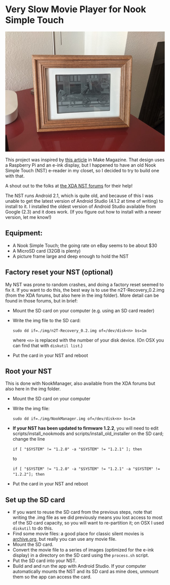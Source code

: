 # Very Slow Movie Player for Nook Simple Touch

![front.jpg](./front.jpg)

This project was inspired by [this article](https://makezine.com/projects/the-very-slow-movie-player/) in Make Magazine. That design uses a Raspberry Pi and an e-ink display, but I happened to have an old Nook Simple Touch (NST) e-reader in my closet, so I decided to try to build one with that.

A shout out to the folks at [the XDA NST forums](https://forum.xda-developers.com/c/barnes-noble-nook-touch.1198/) for their help!

The NST runs Android 2.1, which is quite old, and because of this I was unable to get the latest version of Android Studio (4.1.2 at time of writing) to install to it. I installed the oldest version of Android Studio available from Google (2.3) and it does work.  (If you figure out how to install with a newer version, let me know!)


## Equipment:
 - A Nook Simple Touch; the going rate on eBay seems to be about $30
 - A MicroSD card (32GB is plenty)
 - A picture frame large and deep enough to hold the NST

## Factory reset your NST (optional)

My NST was prone to random crashes, and doing a factory reset seemed to fix it.  If you want to do this, the best way is to use the n2T-Recovery_0.2.img (from the XDA forums, but also here in the img folder).  More detail can be found in those forums, but in brief:
 - Mount the SD card on your computer (e.g. using an SD card reader)
 - Write the img file to the SD card:

   `sudo dd if=./img/n2T-Recovery_0.2.img of=/dev/disk<n> bs=1m`

   where `<n>` is replaced with the number of your disk device.  (On OSX you can find that with `diskutil list`.)
 - Put the card in your NST and reboot

## Root your NST

This is done with NookManager, also available from the XDA forums but also here in the img folder.
- Mount the SD card on your computer
- Write the img file:

    `sudo dd if=./img/NookManager.img of=/dev/disk<n> bs=1m`

- **If your NST has been updated to firmware 1.2.2**, you will need to edit scripts/install_nookmods and scripts/install_old_installer on the SD card; change the line

    `if [ "$SYSTEM" != "1.2.0" -a "$SYSTEM" != "1.2.1" ]; then`

    to 

    `if [ "$SYSTEM" != "1.2.0" -a "$SYSTEM" != "1.2.1" -a "$SYSTEM" != "1.2.2"]; then`

- Put the card in your NST and reboot

## Set up the SD card

 - If you want to reuse the SD card from the previous steps, note that writing the .img file as we did previously means you lost access to most of the SD card capacity, so you will want to re-partition it; on OSX I used `diskutil` to do this.
 - Find some movie files: a good place for classic silent movies is [archive.org](https://archive.org/details/moviesandfilms), but really you can use any movie file.
 - Mount the SD card.
 - Convert the movie file to a series of images (optimized for the e-ink display) in a directory on the SD card using the `process.sh` script.
 - Put the SD card into your NST.
 - Build and and run the app with Android Studio.  If your computer automatically mounts the NST and its SD card as mine does, unmount them so the app can access the card.
